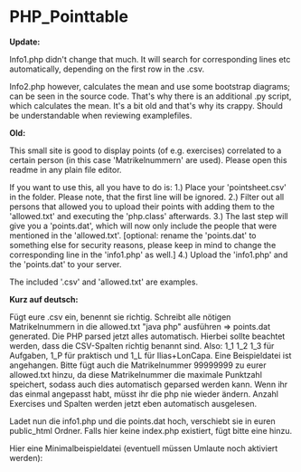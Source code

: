 PHP_Pointtable
==============

**Update:**

Info1.php didn't change that much. It will search for corresponding lines etc automatically, depending on the first row in the .csv.

Info2.php however, calculates the mean and use some bootstrap diagrams; can be seen in the source code. That's why there is an additional .py script, which calculates the mean. It's a bit old and that's why its crappy. Should be understandable when reviewing examplefiles.


**Old:**

This small site is good to display points (of e.g. exercises) correlated to a certain person (in this case 'Matrikelnummern' are used).
Please open this readme in any plain file editor.

If you want to use this, all you have to do is:
1.) Place your 'pointsheet.csv' in the folder. Please note, that the first line will be ignored.
2.) Filter out all persons that allowed you to upload their points with adding them to the 'allowed.txt' and executing the 'php.class' afterwards.
3.) The last step will give you a 'points.dat', which will now only include the people that were mentioned in the 'allowed.txt'.
[optional: rename the 'points.dat' to something else for security reasons, please keep in mind to change the corresponding line in the 'info1.php' as well.]
4.) Upload the 'info1.php' and the 'points.dat' to your server.

The included '.csv' and 'allowed.txt' are examples.

**Kurz auf deutsch:**

Fügt eure .csv ein, benennt sie richtig. 
Schreibt alle nötigen Matrikelnummern in die allowed.txt
"java php" ausführen => points.dat generated.
Die PHP parsed jetzt alles automatisch. Hierbei sollte beachtet werden, dass die CSV-Spalten richtig benannt sind. Also: 1_1 1_2 1_3 für Aufgaben, 1_P für praktisch und 1_L für Ilias+LonCapa.
Eine Beispieldatei ist angehangen. Bitte fügt auch die Matrikelnummer 99999999 zu eurer allowed.txt hinzu, da diese Matrikelnummer die maximale Punktzahl speichert, sodass auch dies automatisch geparsed werden kann.
Wenn ihr das einmal angepasst habt, müsst ihr die php nie wieder ändern. Anzahl Exercises und Spalten werden jetzt eben automatisch ausgelesen.

Ladet nun die info1.php und die points.dat hoch, verschiebt sie in euren public_html Ordner. Falls hier keine index.php existiert, fügt bitte eine hinzu.

Hier eine Minimalbeispieldatei (eventuell müssen Umlaute noch aktiviert werden):

<?php
include("info1.php")
?>


